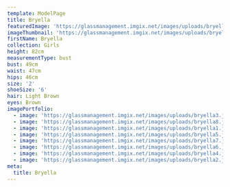 ```yaml
---
template: ModelPage
title: Bryella
featuredImage: 'https://glassmanagement.imgix.net/images/uploads/bryella4banner.png'
imageThumbnail: 'https://glassmanagement.imgix.net/images/uploads/bryella7profile.png'
firstName: Bryella
collection: Girls
height: 82cm
measurementType: bust
bust: 49cm
waist: 47cm
hips: 46cm
size: '2'
shoeSize: '6'
hair: Light Brown
eyes: Brown
imagePortfolio:
  - image: 'https://glassmanagement.imgix.net/images/uploads/bryella3.jpeg'
  - image: 'https://glassmanagement.imgix.net/images/uploads/bryella8.jpeg'
  - image: 'https://glassmanagement.imgix.net/images/uploads/bryella1.jpeg'
  - image: 'https://glassmanagement.imgix.net/images/uploads/bryella5.jpeg'
  - image: 'https://glassmanagement.imgix.net/images/uploads/bryella7.jpeg'
  - image: 'https://glassmanagement.imgix.net/images/uploads/bryella6.jpeg'
  - image: 'https://glassmanagement.imgix.net/images/uploads/bryella4.jpeg'
  - image: 'https://glassmanagement.imgix.net/images/uploads/bryella2.jpeg'
meta:
  title: Bryella
---
```


